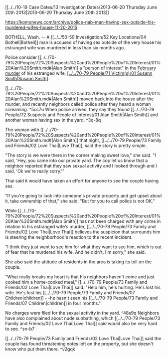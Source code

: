 [[../../10-19 Case Dates/13 Investigation Dates/2013-06-20 Thursday June 20th 2013|2013-06-20 Thursday June 20th 2013]]

https://komonews.com/archive/police-nab-man-having-sex-outside-his-murdered-wifes-house-11-20-2015

BOTHELL, Wash. -- A [[../../50-59 Investigation/52 Key Locations/04 Bothell|Bothell]] man is accused of having sex outside of the very house his estranged wife was murdered in less than six months ago.  
  
Police consider [[../../70-79%20People/72%20Suspects%20and%20People%20of%20Interest/01%20Alan%20Smith.md#|Alan Smith]] a "person of interest" in the [February murder](http://www.komonews.com/news/local/Medical-examiner-Bothell-mom-was-killed-by-injuries-to-the-head-191452901.html) of his estranged wife, [[../../70-79 People/71 Victim(s)/01 Susann Smith|Susann Smith]](../../70-79%20People/72%20Suspects%20and%20People%20of%20Interest/01%20Alan%20Smith.md#).  
  
[[../../70-79%20People/72%20Suspects%20and%20People%20of%20Interest/01%20Alan%20Smith.md#|Alan Smith]] moved back into the house after the murder, and recently neighbors called police after they heard a woman screaming. ^5cc7u
When police arrived, they say they found [[../../70-79 People/72 Suspects and People of Interest/01 Alan Smith|Alan Smith]] and another woman having sex in the yard. ^3q-8q
  
The woman with [[../../70-79%20People/72%20Suspects%20and%20People%20of%20Interest/01%20Alan%20Smith.md#|Alan Smith]] that night, [[../../70-79 People/73 Family and Friends/02 Love Thai|Love Thai]], said the story is pretty simple.  
  
"The story is we were there in the corner making sweet love," she said. "I said, 'Hey, you came into our private yard. The cop let us know that a neighbor reported that they saw sexual activity and I looked through and I said, 'Ok we're really sorry.'"  
  
Thai said it would have taken an effort for anyone to see the couple having sex.  
  
"If you're going to look into someone's private property and get upset about it, take ownership of that," she said. "But for you to call police is not OK."  
  
While [[../../70-79%20People/72%20Suspects%20and%20People%20of%20Interest/01%20Alan%20Smith.md#|Alan Smith]] has not been charged with any crime in relation to his estranged wife's murder, [[../../70-79 People/73 Family and Friends/02 Love Thai|Love Thai]] believes the suspicion that surrounds him is steering the neighborhood's reaction to the recent incident.  
  
"I think they just want to see him for what they want to see him, which is out of fear that he murdered his wife. And he didn't, I'm sorry," she said.  
  
She also said the attitude of residents in the area is taking its toll on the couple.  
  
"What really breaks my heart is that his neighbors haven't come and just cooked him a home-cooked meal," [[../../70-79 People/73 Family and Friends/02 Love Thai|Love Thai]] said. "Help him, he's hurting. He's lost his wife. He's lost his [[../../70-79 People/73 Family and Friends/07 Children|children]] - -he hasn't seen his [[../../70-79 People/73 Family and Friends/07 Children|children]] in four months."  
  
No charges were filed for the sexual activity in the yard. ^48s9q
Neighbors have also complained about nude sunbathing, which [[../../70-79 People/73 Family and Friends/02 Love Thai|Love Thai]] said would also be very hard to see. ^sn-b7
  
[[../../70-79 People/73 Family and Friends/02 Love Thai|Love Thai]] said the couple has found threatening notes left on the property, but she doesn't know who put them there. ^v2gqk